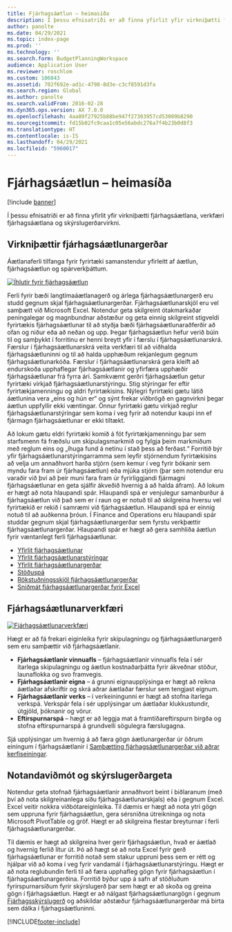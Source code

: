 ```yaml
---
title: Fjárhagsáætlun – heimasíða
description: Í þessu efnisatriði er að finna yfirlit yfir virkniþætti fjárhagsáætlana, verkfæri fjárhagsáætlana og skýrslugerðarvirkni í Microsoft Dynamics 365 Finance.
author: panolte
ms.date: 04/29/2021
ms.topic: index-page
ms.prod: ''
ms.technology: ''
ms.search.form: BudgetPlanningWorkspace
audience: Application User
ms.reviewer: roschlom
ms.custom: 106043
ms.assetid: 702f692e-ad1c-4798-8d3e-c3cf8591d3fa
ms.search.region: Global
ms.author: panolte
ms.search.validFrom: 2016-02-28
ms.dyn365.ops.version: AX 7.0.0
ms.openlocfilehash: 4aa89f27925b88be947f27303957cd53089b8290
ms.sourcegitcommit: fd15b02fc9caa1c05e56abdc276a7f4b23b0d8f3
ms.translationtype: HT
ms.contentlocale: is-IS
ms.lasthandoff: 04/29/2021
ms.locfileid: "5960017"
---
```

# <a name="budgeting-home-page"></a>Fjárhagsáætlun – heimasíða

[!include [banner](../includes/banner.md)]

Í þessu efnisatriði er að finna yfirlit yfir virkniþætti fjárhagsáætlana, verkfæri fjárhagsáætlana og skýrslugerðarvirkni. 

<a name="components-of-budgeting-functionality"></a>Virkniþættir fjárhagsáætlunargerðar
-------------------------------------

Áætlanaferli tilfanga fyrir fyrirtæki samanstendur yfirleitt af áætlun, fjárhagsáætlun og spárverkþáttum.

[![Íhlutir fyrir fjárhagsáætlun](./media/budgeting-functionality-components.jpg)](./media/budgeting-functionality-components.jpg)

Ferli fyrir bæði langtímaáætlanagerð og árlega fjárhagsáætlunargerð eru studd gegnum skjal fjárhagsáætlunargerðar. Fjárhagsáætlunarskjöl eru vel samþætt við Microsoft Excel. Notendur geta skilgreint ótakmarkaðar peningalegar og magnbundnar aðstæður og geta einnig skilgreint stigveldi fyrirtækis fjárhagsáætlunar til að styðja bæði fjárhagsáætlunaraðferðir að ofan og niður eða að neðan og upp. Þegar fjárhagsáætlun hefur verið búin til og samþykkt í forritinu er henni breytt yfir í færslu í fjárhagsáætlunarskrá. Færslur í fjárhagsáætlunarskrá veita verkfæri til að viðhalda fjárhagsáætluninni og til að halda upphæðum rekjanlegum gegnum fjárhagsáætlunarkóða. Færslur í fjárhagsáætlunarskrá gera kleift að endurskoða upphaflegar fjárhagsáætlanir og yfirfæra upphæðir fjárhagsáætlunar frá fyrra ári. Samkvæmt gerðri fjárhagsáætlun getur fyrirtæki virkjað fjárhagsáætlunarstýringu. Stig stýringar fer eftir fyrirtækjamenningu og aldri fyrirtækisins. Nýlegri fyrirtæki gætu látið áætlunina vera „eins og hún er“ og sýnt frekar viðbrögð en gagnvirkni þegar áætlun uppfyllir ekki væntingar. Önnur fyrirtæki gætu virkjað reglur fjárhagsáætlunarstýringar sem koma í veg fyrir að notendur kaupi inn ef fjármagn fjárhagsáætlunar er ekki tiltækt.

Að lokum gætu eldri fyrirtæki komið á fót fyrirtækjamenningu þar sem starfsmenn fá fræðslu um skipulagsmarkmið og fylgja þeim markmiðum með reglum eins og „íhuga fund á netinu í stað þess að ferðast.“ Forritið býr yfir fjárhagsáætlunarstýringarramma sem leyfir stjórnendum fyrirtækisins að velja um annaðhvort harða stjórn (sem kemur í veg fyrir bókanir sem myndu fara fram úr fjárhagsáætlun) eða mjúka stjórn (þar sem notendur eru varaðir við því að þeir muni fara fram úr fyrirliggjandi fjármagni fjárhagsáætlunar en geta sjálfir ákveðið hvernig á að halda áfram). Að lokum er hægt að nota hlaupandi spár. Hlaupandi spá er venjulegur samanburður á fjárhagsáætlun við það sem er í raun og er notuð til að skilgreina hversu vel fyrirtækið er rekið í samræmi við fjárhagsáætlun. Hlaupandi spá er einnig notuð til að auðkenna þróun. Í Finance and Operations eru hlaupandi spár studdar gegnum skjal fjárhagsáætlunargerðar sem fyrstu verkþættir fjárhagsáætlunargerðar. Hlaupandi spár er hægt að gera samhliða áætlun fyrir væntanlegt ferli fjárhagsáætlunar.

-   [Yfirlit fjárhagsáætlunar](basic-budgeting-overview-configuration.md)
-   [Yfirlit fjárhagsáætlunarstýringar](budget-control-overview-configuration.md)
-   [Yfirlit fjárhagsáætlunargerðar](budget-planning-overview-configuration.md)
-   [Stöðuspá](position-forecasting.md)
-   [Rökstuðningsskjöl fjárhagsáætlunargerðar](budget-planning-justification-docs.md)
-   [Sniðmát fjárhagsáætlunargerðar fyrir Excel](budget-planning-excel-templates.md)

## <a name="budgeting-tools"></a>Fjárhagsáætlunarverkfæri
[![Fjárhagsáætlunarverkfæri](./media/budgeting-tools.jpg)](./media/budgeting-tools.jpg) 

Hægt er að fá frekari eiginleika fyrir skipulagningu og fjárhagsáætlunargerð sem eru samþættir við fjárhagsáætlanir.

-   **Fjárhagsáætlanir vinnuafls** – fjárhagsáætlanir vinnuafls fela í sér ítarlega skipulagningu og áætlun kostnaðarþátta fyrir ákveðnar stöður, launaflokka og svo framvegis.
-   **Fjárhagsáætlanir eigna** – á grunni eignaupplýsinga er hægt að reikna áætlaðar afskriftir og skrá aðrar áætlaðar færslur sem tengjast eignum.
-   **Fjárhagsáætlanir verks** – í verkeiningunni er hægt að stofna ítarlega verkspá. Verkspár fela í sér upplýsingar um áætlaðar klukkustundir, útgjöld, þóknanir og vörur.
-   **Eftirspurnarspá** – hægt er að leggja mat á framtíðareftirspurn birgða og stofna eftirspurnarspá á grundvelli sögulegra færslugagna.

Sjá upplýsingar um hvernig á að færa gögn áætlunargerðar úr öðrum einingum í fjárhagsáætlanir í [Samþætting fjárhagsáætlunargerðar við aðrar kerfiseiningar](budget-planning-integration-other-modules.md).

## <a name="user-interface-and-reporting-capabilities"></a>Notandaviðmót og skýrslugerðargeta
Notendur geta stofnað fjárhagsáætlanir annaðhvort beint í biðlaranum (með því að nota skilgreinanlega síðu fjárhagsáætlunarskjals) eða í gegnum Excel. Excel veitir nokkra viðbótareiginleika. Til dæmis er hægt að nota ytri gögn sem uppruna fyrir fjárhagsáætlun, gera sérsniðna útreikninga og nota Microsoft PivotTable og gröf. Hægt er að skilgreina flestar breyturnar í ferli fjárhagsáætlunargerðar. 

Til dæmis er hægt að skilgreina hver gerir fjárhagsáætlun, hvað er áætlað og hvernig ferlið lítur út. Þó að hægt sé að nota Excel fyrir gerð fjárhagsáætlunar er forritið notað sem stakur uppruni þess sem er rétt og hjálpar við að koma í veg fyrir vandamál í fjárhagsáætlunarstýringu. Hægt er að nota reglubundin ferli til að færa upphafleg gögn fyrir fjárhagsáætlun í fjárhagsáætlunargerðina. Forritið býður upp á safn af stöðluðum fyrirspurnarsíðum fyrir skýrslugerð þar sem hægt er að skoða og greina gögn í fjárhagsáætlun. Hægt er að nálgast fjárhagsáætlunargögn í gegnum [Fjárhagsskýrslugerð](../general-ledger/financial-reporting-getting-started.md) og aðskildar aðstæður fjárhagsáætlunargerðar má birta sem dálka í fjárhagsáætluninni.








[!INCLUDE[footer-include](../../includes/footer-banner.md)]
